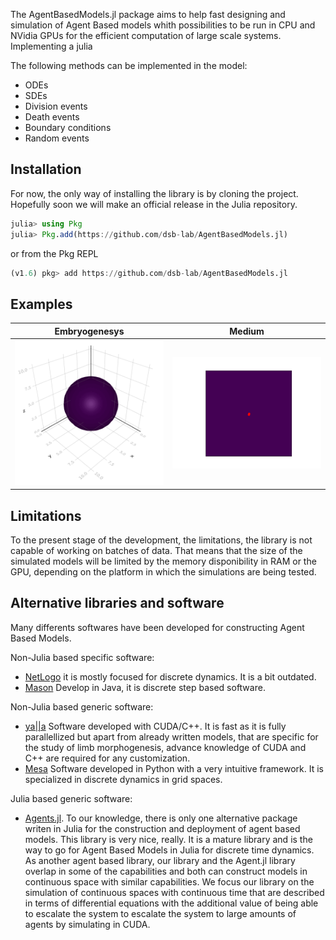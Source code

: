 The AgentBasedModels.jl package aims to help fast designing and simulation of Agent Based models whith possibilities to be run in CPU and NVidia GPUs for the efficient computation of large scale systems. Implementing a julia 

The following methods can be implemented in the model:

 - ODEs
 - SDEs
 - Division events
 - Death events
 - Boundary conditions
 - Random events

## Installation

For now, the only way of installing the library is by cloning the project. Hopefully soon we will make an official release in the Julia repository.

```julia
julia> using Pkg
julia> Pkg.add(https://github.com/dsb-lab/AgentBasedModels.jl)
```

or from the Pkg REPL

```julia
(v1.6) pkg> add https://github.com/dsb-lab/AgentBasedModels.jl
```

## Examples

|Embryogenesys|Medium|
|:---:|:---:|
|[![Embryogenesis](./assets/Saiz.gif)](https://github.com/dsb-lab/AgentBasedModels.jl/blob/master/examples/Saiz_2020.ipynb)|[![Medium](./assets/example_medium_video.gif)](https://github.com/dsb-lab/AgentBasedModels.jl/blob/master/examples/Medium.ipynb)|

## Limitations

To the present stage of the development, the limitations, the library is not capable of working on batches of data. That means that the size of the simulated models will be limited by the memory disponibility in RAM or the GPU, depending on the platform in which the simulations are being tested.

## Alternative libraries and software

Many differents softwares have been developed for constructing Agent Based Models. 

Non-Julia based specific software:
 - [NetLogo](https://ccl.northwestern.edu/netlogo/) it is mostly focused for discrete dynamics. It is a bit outdated.
 - [Mason](https://cs.gmu.edu/~eclab/projects/mason/) Develop in Java, it is discrete step based software.

Non-Julia based generic software:
 - [ya||a](https://github.com/germannp/yalla) Software developed with CUDA/C++. It is fast as it is fully parallellized but apart from already written models, that are specific for the study of limb morphogenesis, advance knowledge of CUDA and C++ are required for any customization. 
 - [Mesa](https://github.com/projectmesa/mesa) Software developed in Python with a very intuitive framework. It is specialized in discrete dynamics in grid spaces.

Julia based generic software:
 - [Agents.jl](https://github.com/JuliaDynamics/Agents.jl). To our knowledge, there is only one alternative package writen in Julia for the construction and deployment of agent based models. This library is very nice, really. It is a mature library and is the way to go for Agent Based Models in Julia for discrete time dynamics. As another agent based library, our library and the Agent.jl library overlap in some of the capabilities and both can construct models in continuous space with similar capabilities. We focus our library on the simulation of continuous spaces with continuous time that are described in terms of differential equations with the additional value of being able to escalate the system to escalate the system to large amounts of agents by simulating in CUDA. 